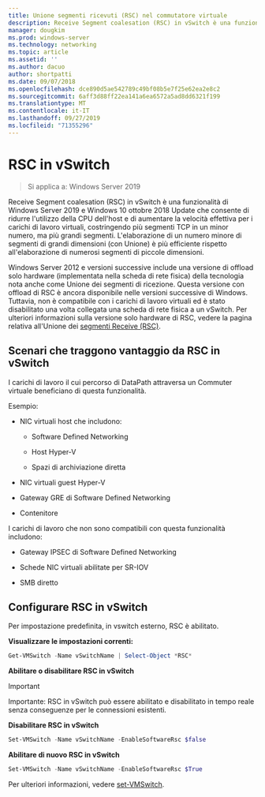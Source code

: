 ```yaml
---
title: Unione segmenti ricevuti (RSC) nel commutatore virtuale
description: Receive Segment coalesation (RSC) in vSwitch è una funzionalità di Windows Server 2019 e Windows 10 ottobre 2018 Update che consente di ridurre l'utilizzo della CPU dell'host e di aumentare la velocità effettiva per i carichi di lavoro virtuali, costringendo più segmenti TCP in un minor numero, ma più grandi segmenti. L'elaborazione di un numero minore di segmenti di grandi dimensioni (con Unione) è più efficiente rispetto all'elaborazione di numerosi segmenti di piccole dimensioni.
manager: dougkim
ms.prod: windows-server
ms.technology: networking
ms.topic: article
ms.assetid: ''
ms.author: dacuo
author: shortpatti
ms.date: 09/07/2018
ms.openlocfilehash: dce890d5ae542789c49bf08b5e7f25e62ea2e8c2
ms.sourcegitcommit: 6aff3d88ff22ea141a6ea6572a5ad8dd6321f199
ms.translationtype: MT
ms.contentlocale: it-IT
ms.lasthandoff: 09/27/2019
ms.locfileid: "71355296"
---
```

# <a name="rsc-in-the-vswitch"></a>RSC in vSwitch
>Si applica a: Windows Server 2019

Receive Segment coalesation (RSC) in vSwitch è una funzionalità di Windows Server 2019 e Windows 10 ottobre 2018 Update che consente di ridurre l'utilizzo della CPU dell'host e di aumentare la velocità effettiva per i carichi di lavoro virtuali, costringendo più segmenti TCP in un minor numero, ma più grandi segmenti. L'elaborazione di un numero minore di segmenti di grandi dimensioni (con Unione) è più efficiente rispetto all'elaborazione di numerosi segmenti di piccole dimensioni.

Windows Server 2012 e versioni successive include una versione di offload solo hardware (implementata nella scheda di rete fisica) della tecnologia nota anche come Unione dei segmenti di ricezione. Questa versione con offload di RSC è ancora disponibile nelle versioni successive di Windows. Tuttavia, non è compatibile con i carichi di lavoro virtuali ed è stato disabilitato una volta collegata una scheda di rete fisica a un vSwitch. Per ulteriori informazioni sulla versione solo hardware di RSC, vedere la pagina relativa all'Unione dei [segmenti Receive (RSC)](https://docs.microsoft.com/previous-versions/windows/it-pro/windows-server-2012-R2-and-2012/hh997024(v=ws.11)).

## <a name="scenarios-that-benefit-from-rsc-in-the-vswitch"></a>Scenari che traggono vantaggio da RSC in vSwitch

I carichi di lavoro il cui percorso di DataPath attraversa un Commuter virtuale beneficiano di questa funzionalità.

Esempio:

-   NIC virtuali host che includono:

    -   Software Defined Networking

    -   Host Hyper-V

    -   Spazi di archiviazione diretta

-   NIC virtuali guest Hyper-V

-   Gateway GRE di Software Defined Networking

-   Contenitore

I carichi di lavoro che non sono compatibili con questa funzionalità includono:

-   Gateway IPSEC di Software Defined Networking

-   Schede NIC virtuali abilitate per SR-IOV

-   SMB diretto

## <a name="configure-rsc-in-the-vswitch"></a>Configurare RSC in vSwitch


Per impostazione predefinita, in vswitch esterno, RSC è abilitato.

**Visualizzare le impostazioni correnti:**

```PowerShell
Get-VMSwitch -Name vSwitchName | Select-Object *RSC*
```

**Abilitare o disabilitare RSC in vSwitch**


>[!IMPORTANT]
>Importante: RSC in vSwitch può essere abilitato e disabilitato in tempo reale senza conseguenze per le connessioni esistenti.


**Disabilitare RSC in vSwitch**

```PowerShell
Set-VMSwitch -Name vSwitchName -EnableSoftwareRsc $false
```

**Abilitare di nuovo RSC in vSwitch**

```PowerShell
Set-VMSwitch -Name vSwitchName -EnableSoftwareRsc $True
```
Per ulteriori informazioni, vedere [set-VMSwitch](https://docs.microsoft.com/powershell/module/hyper-v/set-vmswitch?view=win10-ps).
